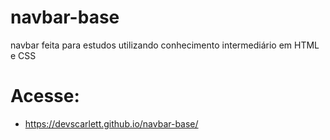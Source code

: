# navbar-base
navbar feita para estudos utilizando conhecimento intermediário em HTML e CSS

# Acesse:
- https://devscarlett.github.io/navbar-base/
